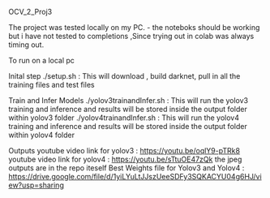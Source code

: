 OCV_2_Proj3

The project was tested locally on my PC. - the noteboks should be working but i have not tested to completions ,Since trying out in colab was always timing out.

To run on a local pc

Inital step
./setup.sh      : This will download , build darknet, pull in all the training files and test files

Train and Infer Models
./yolov3trainandInfer.sh  : This will run the yolov3 training and inference and results will be stored inside the output folder within yolov3 folder
./yolov4trainandInfer.sh  : This will run the yolov4 training and inference and results will be stored inside the output folder within yolov4 folder


Outputs
youtube video link for yolov3 :  https://youtu.be/oqlY9-pTRk8 
youtube video link for yolov4 :   https://youtu.be/sTtuOE47zQk 
the jpeg outputs are in the repo iteself
Best Weights file for Yolov3 and Yolov4 : https://drive.google.com/file/d/1yiLYuLtJJszUeeSDFy3SQKACYU04g6HJ/view?usp=sharing

